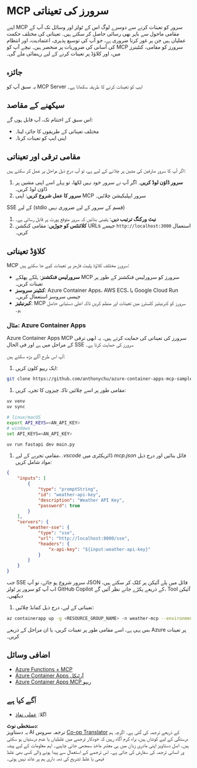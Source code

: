 <!--
CO_OP_TRANSLATOR_METADATA:
{
  "original_hash": "1d9dc83260576b76f272d330ed93c51f",
  "translation_date": "2025-07-13T22:06:18+00:00",
  "source_file": "03-GettingStarted/09-deployment/README.md",
  "language_code": "ur"
}
-->
# MCP سرورز کی تعیناتی

اپنے MCP سرور کو تعینات کرنے سے دوسرے لوگ اس کے ٹولز اور وسائل تک آپ کے مقامی ماحول سے باہر بھی رسائی حاصل کر سکتے ہیں۔ تعیناتی کی مختلف حکمت عملیاں ہیں جن پر غور کرنا ضروری ہے، جو آپ کی توسیع پذیری، اعتمادیت، اور انتظام کی آسانی کی ضروریات پر منحصر ہیں۔ نیچے آپ کو MCP سرورز کو مقامی، کنٹینرز میں، اور کلاؤڈ پر تعینات کرنے کے لیے رہنمائی ملے گی۔

## جائزہ

یہ سبق آپ کو MCP Server ایپ کو تعینات کرنے کا طریقہ سکھاتا ہے۔

## سیکھنے کے مقاصد

اس سبق کے اختتام تک، آپ قابل ہوں گے:

- مختلف تعیناتی کے طریقوں کا جائزہ لینا۔
- اپنی ایپ کو تعینات کرنا۔

## مقامی ترقی اور تعیناتی

اگر آپ کا سرور صارفین کی مشین پر چلانے کے لیے ہے، تو آپ درج ذیل مراحل پر عمل کر سکتے ہیں:

1. **سرور ڈاؤن لوڈ کریں**۔ اگر آپ نے سرور خود نہیں لکھا، تو پہلے اسے اپنی مشین پر ڈاؤن لوڈ کریں۔  
1. **سرور کا عمل شروع کریں**: اپنی MCP سرور ایپلیکیشن چلائیں۔

SSE کے لیے (stdio قسم کے سرور کے لیے ضروری نہیں)

1. **نیٹ ورکنگ ترتیب دیں**: یقینی بنائیں کہ سرور متوقع پورٹ پر قابل رسائی ہے۔  
1. **کلائنٹس کو جوڑیں**: مقامی کنکشن URLs جیسے `http://localhost:3000` استعمال کریں۔

## کلاؤڈ تعیناتی

MCP سرورز مختلف کلاؤڈ پلیٹ فارمز پر تعینات کیے جا سکتے ہیں:

- **سرورلیس فنکشنز**: ہلکے پھلکے MCP سرورز کو سرورلیس فنکشنز کے طور پر تعینات کریں۔  
- **کنٹینر سروسز**: Azure Container Apps، AWS ECS، یا Google Cloud Run جیسی سروسز استعمال کریں۔  
- **کبرنیٹیز**: MCP سرورز کو کبرنیٹیز کلسٹرز میں تعینات اور منظم کریں تاکہ اعلی دستیابی حاصل ہو۔

### مثال: Azure Container Apps

Azure Container Apps MCP سرورز کی تعیناتی کی حمایت کرتے ہیں۔ یہ ابھی ترقی کے مراحل میں ہے اور فی الحال SSE سرورز کی حمایت کرتا ہے۔

آپ اس طرح آگے بڑھ سکتے ہیں:

1. ایک ریپو کلون کریں:

  ```sh
  git clone https://github.com/anthonychu/azure-container-apps-mcp-sample.git
  ```

1. مقامی طور پر اسے چلائیں تاکہ چیزوں کا تجربہ کریں:

  ```sh
  uv venv
  uv sync

  # linux/macOS
  export API_KEYS=<AN_API_KEY>
  # windows
  set API_KEYS=<AN_API_KEY>

  uv run fastapi dev main.py
  ```

1. مقامی تجربے کے لیے، *.vscode* ڈائریکٹری میں *mcp.json* فائل بنائیں اور درج ذیل مواد شامل کریں:

  ```json
  {
      "inputs": [
          {
              "type": "promptString",
              "id": "weather-api-key",
              "description": "Weather API Key",
              "password": true
          }
      ],
      "servers": {
          "weather-sse": {
              "type": "sse",
              "url": "http://localhost:8000/sse",
              "headers": {
                  "x-api-key": "${input:weather-api-key}"
              }
          }
      }
  }
  ```

  جب SSE سرور شروع ہو جائے، تو آپ JSON فائل میں پلے آئیکن پر کلک کر سکتے ہیں، اب آپ کو سرور پر ٹولز GitHub Copilot کے ذریعے پکڑے جانے نظر آئیں گے، Tool آئیکن دیکھیں۔

1. تعیناتی کے لیے، درج ذیل کمانڈ چلائیں:

  ```sh
  az containerapp up -g <RESOURCE_GROUP_NAME> -n weather-mcp --environment mcp -l westus --env-vars API_KEYS=<AN_API_KEY> --source .
  ```

بس یہی ہے، اسے مقامی طور پر تعینات کریں، یا ان مراحل کے ذریعے Azure پر تعینات کریں۔

## اضافی وسائل

- [Azure Functions + MCP](https://learn.microsoft.com/en-us/samples/azure-samples/remote-mcp-functions-dotnet/remote-mcp-functions-dotnet/)  
- [Azure Container Apps آرٹیکل](https://techcommunity.microsoft.com/blog/appsonazureblog/host-remote-mcp-servers-in-azure-container-apps/4403550)  
- [Azure Container Apps MCP ریپو](https://github.com/anthonychu/azure-container-apps-mcp-sample)  


## آگے کیا ہے

- اگلا: [عملی نفاذ](../../04-PracticalImplementation/README.md)

**دستخطی نوٹ**:  
یہ دستاویز AI ترجمہ سروس [Co-op Translator](https://github.com/Azure/co-op-translator) کے ذریعے ترجمہ کی گئی ہے۔ اگرچہ ہم درستگی کے لیے کوشاں ہیں، براہ کرم آگاہ رہیں کہ خودکار ترجمے میں غلطیاں یا عدم درستیاں ہو سکتی ہیں۔ اصل دستاویز اپنی مادری زبان میں ہی معتبر ماخذ سمجھی جانی چاہیے۔ اہم معلومات کے لیے پیشہ ور انسانی ترجمہ کی سفارش کی جاتی ہے۔ اس ترجمے کے استعمال سے پیدا ہونے والی کسی بھی غلط فہمی یا غلط تشریح کی ذمہ داری ہم پر عائد نہیں ہوتی۔